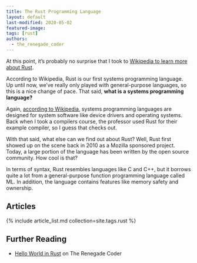 ```yaml
---
title: The Rust Programming Language
layout: default
last-modified: 2020-05-02
featured-image:
tags: [rust]
authors:
  - the_renegade_coder
---
```


At this point, it’s probably no surprise that I took to [Wikipedia to learn more about Rust][1].

According to Wikipedia, Rust is our first systems programming language. Up until now, we’ve really only played with general-purpose languages, so this is a nice change of pace. That said, __what is a systems programming language?__

Again, [according to Wikipedia][2], systems programming languages are designed for system software like device drivers and operating systems. Back when I took a compilers course, the professor used Rust for their example compiler, so I guess that checks out.

With that said, what else can we find out about Rust? Well, Rust first showed up on the scene back in 2010 as a Mozilla sponsored project. Today, a large portion of the language has been written by the open source community. How cool is that?

In terms of syntax, Rust resembles languages like C and C++, but it borrows quite a lot from a general-purpose function programming language called ML. In addition, the language contains features like memory safety and ownership.

## Articles

{% include article_list.md collection=site.tags.rust %}

## Further Reading

- [Hello World in Rust][3] on The Renegade Coder

[1]: https://en.wikipedia.org/wiki/Rust_(programming_language)
[2]: https://en.wikipedia.org/wiki/System_programming_language
[3]: https://therenegadecoder.com/code/hello-world-in-rust/
